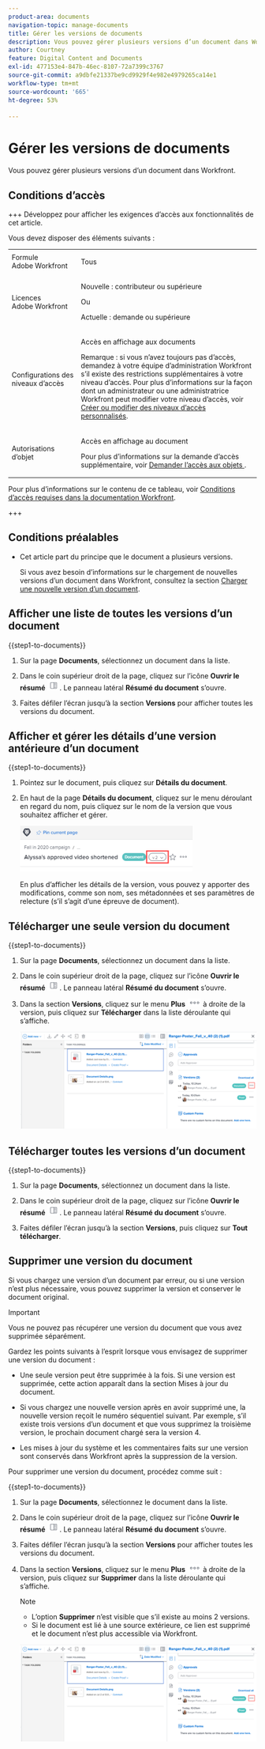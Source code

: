 ```yaml
---
product-area: documents
navigation-topic: manage-documents
title: Gérer les versions de documents
description: Vous pouvez gérer plusieurs versions d’un document dans Workfront.
author: Courtney
feature: Digital Content and Documents
exl-id: 477153e4-847b-46ec-8107-72a7399c3767
source-git-commit: a9dbfe21337be9cd9929f4e982e4979265ca14e1
workflow-type: tm+mt
source-wordcount: '665'
ht-degree: 53%

---
```


# Gérer les versions de documents

<!-- Audited: 5/2025 -->

Vous pouvez gérer plusieurs versions d’un document dans Workfront.

## Conditions d’accès

+++ Développez pour afficher les exigences d’accès aux fonctionnalités de cet article.

Vous devez disposer des éléments suivants :

<table style="table-layout:auto"> 
 <col> 
 <col> 
 <tbody> 
  <tr> 
   <td role="rowheader">Formule Adobe Workfront</td> 
   <td> <p> Tous</p> </td> 
  </tr> 
  <tr> 
   <td role="rowheader">Licences Adobe Workfront</td> 
   <td> 
   <p>Nouvelle : contributeur ou supérieure<p>
   <p>Ou</p>
   <p>Actuelle : demande ou supérieure </p>


</td> 
  </tr> 
  <tr> 
   <td role="rowheader">Configurations des niveaux d’accès</td> 
   <td> <p>Accès en affichage aux documents</p> <p>Remarque : si vous n’avez toujours pas d’accès, demandez à votre équipe d’administration Workfront s’il existe des restrictions supplémentaires à votre niveau d’accès. Pour plus d’informations sur la façon dont un administrateur ou une administratrice Workfront peut modifier votre niveau d’accès, voir <a href="../../administration-and-setup/add-users/configure-and-grant-access/create-modify-access-levels.md" class="MCXref xref">Créer ou modifier des niveaux d’accès personnalisés</a>.</p> </td> 
  </tr> 
  <tr> 
   <td role="rowheader">Autorisations d’objet</td> 
   <td> <p>Accès en affichage au document</p> <p>Pour plus d’informations sur la demande d’accès supplémentaire, voir <a href="../../workfront-basics/grant-and-request-access-to-objects/request-access.md" class="MCXref xref">Demander l’accès aux objets </a>.</p> </td> 
  </tr> 
 </tbody> 
</table>

Pour plus d’informations sur le contenu de ce tableau, voir [Conditions d’accès requises dans la documentation Workfront](/help/quicksilver/administration-and-setup/add-users/access-levels-and-object-permissions/access-level-requirements-in-documentation.md).

+++

## Conditions préalables

* Cet article part du principe que le document a plusieurs versions.

  Si vous avez besoin d’informations sur le chargement de nouvelles versions d’un document dans Workfront, consultez la section [Charger une nouvelle version d’un document](../../documents/managing-documents/upload-new-document-version.md).

## Afficher une liste de toutes les versions d’un document

{{step1-to-documents}}

1. Sur la page **Documents**, sélectionnez un document dans la liste.

1. Dans le coin supérieur droit de la page, cliquez sur l’icône **Ouvrir le résumé** ![Ouvrir le résumé](assets/qs-summary-in-new-toolbar-small.png). Le panneau latéral **Résumé du document** s’ouvre.

1. Faites défiler l’écran jusqu’à la section **Versions** pour afficher toutes les versions du document.

## Afficher et gérer les détails d’une version antérieure d’un document

{{step1-to-documents}}

1. Pointez sur le document, puis cliquez sur **Détails du document**.

1. En haut de la page **Détails du document**, cliquez sur le menu déroulant en regard du nom, puis cliquez sur le nom de la version que vous souhaitez afficher et gérer.

   ![&#x200B; Liste déroulante Version de la page Détails du document &#x200B;](assets/version-drop-dn-doc-dtls-nwe-350x93.png)

   En plus d’afficher les détails de la version, vous pouvez y apporter des modifications, comme son nom, ses métadonnées et ses paramètres de relecture (s’il s’agit d’une épreuve de document).

## Télécharger une seule version du document

{{step1-to-documents}}

1. Sur la page **Documents**, sélectionnez un document dans la liste.

1. Dans le coin supérieur droit de la page, cliquez sur l’icône **Ouvrir le résumé** ![Ouvrir le résumé](assets/qs-summary-in-new-toolbar-small.png). Le panneau latéral **Résumé du document** s’ouvre.

1. Dans la section **Versions**, cliquez sur le menu **Plus** ![Plus](assets/more-icon.png) à droite de la version, puis cliquez sur **Télécharger** dans la liste déroulante qui s’affiche.

   ![Télécharger un seul document](assets/more-versions-350x143.png)

## Télécharger toutes les versions d’un document

{{step1-to-documents}}

1. Sur la page **Documents**, sélectionnez un document dans la liste.

1. Dans le coin supérieur droit de la page, cliquez sur l’icône **Ouvrir le résumé** ![Ouvrir le résumé](assets/qs-summary-in-new-toolbar-small.png). Le panneau latéral **Résumé du document** s’ouvre.

1. Faites défiler l’écran jusqu’à la section **Versions**, puis cliquez sur **Tout télécharger**.

## Supprimer une version du document

Si vous chargez une version d’un document par erreur, ou si une version n’est plus nécessaire, vous pouvez supprimer la version et conserver le document original.

>[!IMPORTANT]
>
>Vous ne pouvez pas récupérer une version du document que vous avez supprimée séparément.

Gardez les points suivants à l’esprit lorsque vous envisagez de supprimer une version du document :

* Une seule version peut être supprimée à la fois. Si une version est supprimée, cette action apparaît dans la section Mises à jour du document.
* Si vous chargez une nouvelle version après en avoir supprimé une, la nouvelle version reçoit le numéro séquentiel suivant. Par exemple, s’il existe trois versions d’un document et que vous supprimez la troisième version, le prochain document chargé sera la version 4.
* Les mises à jour du système et les commentaires faits sur une version sont conservés dans Workfront après la suppression de la version.

  <!--
  <li data-mc-conditions="QuicksilverOrClassic.Draft mode">Deleting a document version in Workfront does not delete the Proof version.&nbsp;</li>
  -->

Pour supprimer une version du document, procédez comme suit :

{{step1-to-documents}}

1. Sur la page **Documents**, sélectionnez le document dans la liste.

1. Dans le coin supérieur droit de la page, cliquez sur l’icône **Ouvrir le résumé** ![Ouvrir le résumé](assets/qs-summary-in-new-toolbar-small.png). Le panneau latéral **Résumé du document** s’ouvre.

1. Faites défiler l’écran jusqu’à la section **Versions** pour afficher toutes les versions du document.
1. Dans la section **Versions**, cliquez sur le menu **Plus** ![Plus](assets/more-icon.png) à droite de la version, puis cliquez sur **Supprimer** dans la liste déroulante qui s’affiche.

   >[!NOTE]
   >
   >* L’option **Supprimer** n’est visible que s’il existe au moins 2 versions.
   >* Si le document est lié à une source extérieure, ce lien est supprimé et le document n’est plus accessible via Workfront.

   ![Supprimer la version du document](assets/more-versions-350x143.png)
